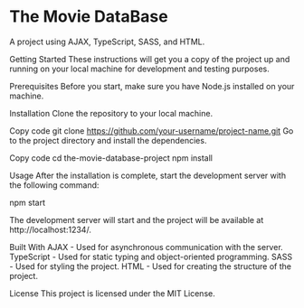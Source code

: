 # The Movie DataBase

A project using AJAX, TypeScript, SASS, and HTML.

Getting Started
These instructions will get you a copy of the project up and running on your local machine for development and testing purposes.

Prerequisites
Before you start, make sure you have Node.js installed on your machine.

Installation
Clone the repository to your local machine.

Copy code
git clone https://github.com/your-username/project-name.git
Go to the project directory and install the dependencies.


Copy code
cd the-movie-database-project
npm install

Usage
After the installation is complete, start the development server with the following command:

npm start

The development server will start and the project will be available at http://localhost:1234/.

Built With
AJAX - Used for asynchronous communication with the server.
TypeScript - Used for static typing and object-oriented programming.
SASS - Used for styling the project.
HTML - Used for creating the structure of the project.

License
This project is licensed under the MIT License.
